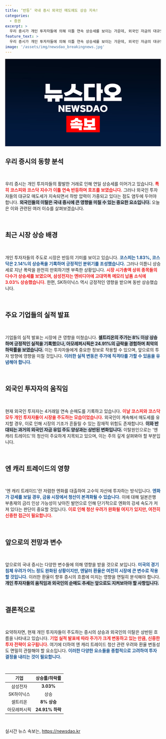 ```yaml
---
title: ‘반등’ 국내 증시 외국인 매도에도 상승 지속!
categories:
  - 증권
excerpt: >
  우리 증시가 개인 투자자들에 의해 이틀 연속 상승세를 보이는 가운데, 외국인 자금의 대규모 이탈이 우려되고 있습니다. 특히 엔 캐리 트레이드 청산이 매도세를 심화시킬 가능성이 커 시장의 향방이 주목받고 있습니다.
feature_text: >
  우리 증시가 개인 투자자들에 의해 이틀 연속 상승세를 보이는 가운데, 외국인 자금의 대규모 이탈이 우려되고 있습니다. 특히 엔 캐리 트레이드 청산이 매도세를 심화시킬 가능성이 커 시장의 향방이 주목받고 있습니다.
image: '/assets/img/newsdao_breakingnews.jpg'
---
```


<p><img src="/assets/img/newsdao_breakingnews.jpg" alt="koreaapp 속보" /></p>

<h2 data-ke-size="size26">우리 증시의 동향 분석</h2>

<p data-ke-size="size16">&nbsp;</p>

<p>우리 증시는 개인 투자자들의 활발한 거래로 인해 연일 상승세를 이어가고 있습니다. <b><span style="color: #ee2323;">특히 코스피와 코스닥 지수가 이틀 연속 반등하며 호조를 보였습니다.</span></b> 그러나 외국인 투자자들의 대규모 매도세가 지속되면서 하방 압력이 가중되고 있다는 점도 염두에 두어야 합니다. <b><span style="background-color: #21538527;">외국인들의 이탈은 국내 증시에 큰 영향을 미칠 수 있는 중요한 요소입니다.</span></b> 오늘은 이와 관련된 여러 이슈를 살펴보겠습니다.</p>

<p data-ke-size="size16">&nbsp;</p>

<h2 data-ke-size="size26">최근 시장 상승 배경</h2>

<p data-ke-size="size16">&nbsp;</p>

<p>개인 투자자들의 주도로 시장은 반등의 기미를 보이고 있습니다. <b><span style="color: #1a5490;">코스피는 1.83%, 코스닥은 2.14%의 상승폭을 기록하며 긍정적인 분위기를 조성했습니다.</span></b> 그러나 이튿니 상승세로 지난 폭락을 완전히 만회하기엔 부족한 상황입니다. <b><span style="color: #ee2323;">시장 시가총액 상위 종목들의 다수가 상승세를 보였으며, 삼성전자는 엔비디아에 고대역폭 메모리 납품 소식에 3.03% 상승했습니다.</span></b> 한편, SK하이닉스 역시 긍정적인 영향을 받으며 동반 상승했습니다.</p>

<p data-ke-size="size16">&nbsp;</p>

<h2 data-ke-size="size26">주요 기업들의 실적 발표</h2>

<p data-ke-size="size16">&nbsp;</p>

<p>기업들의 실적 발표는 시장에 큰 영향을 미쳤습니다. <b><span style="background-color: #21538527;">셀트리온의 주가는 8% 이상 상승하며 긍정적인 실적을 기록했으나, 아모레퍼시픽은 24.91%의 급락을 경험하며 최악의 하락률을 보였습니다.</span></b> 이는 투자자들에게 중요한 정보로 작용할 수 있으며, 앞으로의 투자 방향에 영향을 미칠 것입니다. <b><span style="color: #1a5490;">이러한 실적 변동은 주가에 직격타를 가할 수 있음을 유념해야 합니다.</span></b></p>

<p data-ke-size="size16">&nbsp;</p>

<h2 data-ke-size="size26">외국인 투자자의 움직임</h2>

<p data-ke-size="size16">&nbsp;</p>

<p>현재 외국인 투자자는 4거래일 연속 순매도를 기록하고 있습니다. <b><span style="color: #ee2323;">이날 코스피와 코스닥 모두 개인 투자자들이 시장을 주도하는 모습이었습니다.</span></b> 외국인이 계속해서 매도세를 유지할 경우, 이로 인해 시장의 기조가 흔들릴 수 있는 잠재적 위험도 존재합니다. <b><span style="background-color: #21538527;">이와 반대되는 과거의 외국인 자금 유입 주도 양상과는 상반된 변화입니다.</span></b> 이탈원인으로는 '엔 캐리 트레이드'의 청산이 주요하게 지목되고 있으며, 이는 주의 깊게 살펴봐야 할 부분입니다.</p>

<p data-ke-size="size16">&nbsp;</p>

<h2 data-ke-size="size26">엔 캐리 트레이드의 영향</h2>

<p data-ke-size="size16">&nbsp;</p>

<p>'엔 캐리 트레이드'란 저렴한 엔화를 대출하여 고수익 자산에 투자하는 방식입니다. <b><span style="color: #1a5490;">엔화가 강세를 보일 경우, 금융 시장에서 청산이 본격화될 수 있습니다.</span></b> 이에 대해 일본은행 부총재의 금리 인상 가능성이 낮아진 발언으로 인해 단기적으로 엔화의 강세 속도가 저져 있다는 판단이 중요할 것입니다. <b><span style="color: #ee2323;">이로 인해 청산 우려가 완화될 여지가 있지만, 여전히 신중한 접근이 필요합니다.</span></b></p>

<p data-ke-size="size16">&nbsp;</p>

<h2 data-ke-size="size26">앞으로의 전망과 변수</h2>

<p data-ke-size="size16">&nbsp;</p>

<p>앞으로의 국내 증시는 다양한 변수들에 의해 영향을 받을 것으로 보입니다. <b><span style="color: #1a5490;">미국의 경기침체 우려가 어느 정도 완화된 상황이지만, 엔달러 환율은 여전히 시장에 큰 변수로 작용할 것입니다.</span></b> 이러한 환율이 향후 증시의 흐름에 미치는 영향을 면밀히 분석해야 합니다. <b><span style="background-color: #21538527;">개인 투자자들의 움직임과 외국인의 순매도 추세는 앞으로도 지켜보아야 할 사항입니다.</span></b></p>

<p data-ke-size="size16">&nbsp;</p>

<h2 data-ke-size="size26">결론적으로</h2>

<p data-ke-size="size16">&nbsp;</p>

<p>요약하자면, 현재 개인 투자자들이 주도하는 증시의 상승과 외국인의 이탈은 상반된 흐름을 나타내고 있습니다. <b><span style="color: #ee2323;">기업 실적 발표에 따라 주가가 크게 변동하고 있는 만큼, 신중한 투자 전략이 요구됩니다.</span></b> 여기에 더하여 엔 캐리 트레이드 청산 관련 우려와 환율 변동성도 면밀히 관찰해야 할 요소입니다. <b><span style="color: #1a5490;">이러한 다양한 요소들을 종합적으로 고려하여 투자 결정을 내리는 것이 필요합니다.</span></b> </p>

<p data-ke-size="size16">&nbsp;</p> 

<table style="width: 100%; border-collapse: collapse;">
   <thead>
      <tr>
         <th style="text-align: center;">기업</th>
         <th style="text-align: center;">상승률/하락률</th>
      </tr>
   </thead>
   <tbody>
      <tr>
         <td style="text-align: center; height: 17px;">삼성전자</td>
         <td style="text-align: center; height: 17px;"><b>3.03%</b></td>
      </tr>
      <tr>
         <td style="text-align: center; height: 17px;">SK하이닉스</td>
         <td style="text-align: center; height: 17px;">상승</td>
      </tr>
      <tr>
         <td style="text-align: center; height: 17px;">셀트리온</td>
         <td style="text-align: center; height: 17px;"><b>8% 상승</b></td>
      </tr>
      <tr>
         <td style="text-align: center; height: 17px;">아모레퍼시픽</td>
         <td style="text-align: center; height: 17px;"><b>24.91% 하락</b></td>
      </tr>
   </tbody>
</table>

<p data-ke-size="size16">&nbsp;</p>
실시간 뉴스 속보는, <a href="https://newsdao.kr" rel="dofollow">https://newsdao.kr</a>


